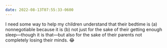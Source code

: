 ```yaml
---
date: 2022-08-13T07:55:33-0600
---
```


I need some way to help my children understand that their bedtime is (a) nonnegotiable because it is (b) not just for the sake of their getting enough sleep—though it is that—but also for the sake of their parents not completely losing their minds. 😂
